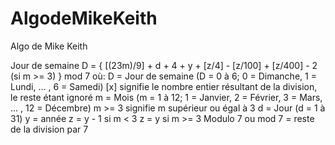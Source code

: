 # AlgodeMikeKeith

Algo de Mike Keith

Jour de semaine D = { [(23m)/9] + d + 4 + y + [z/4] - [z/100] + [z/400] - 2 (si m >= 3) } mod 7
où:
D = Jour de semaine   (D = 0 à 6;   0 = Dimanche, 1 = Lundi, ... , 6 = Samedi)
[x] signifie le nombre entier résultant de la division, le reste étant ignoré
m = Mois   (m = 1 à 12;   1 = Janvier, 2 = Février, 3 = Mars, ... , 12 = Décembre)     m >= 3 signifie m supérieur ou égal à 3
d = Jour   (d = 1 à 31)
y = année
z = y - 1   si m < 3
z = y        si m >= 3
Modulo 7 ou mod 7 = reste de la division par 7
